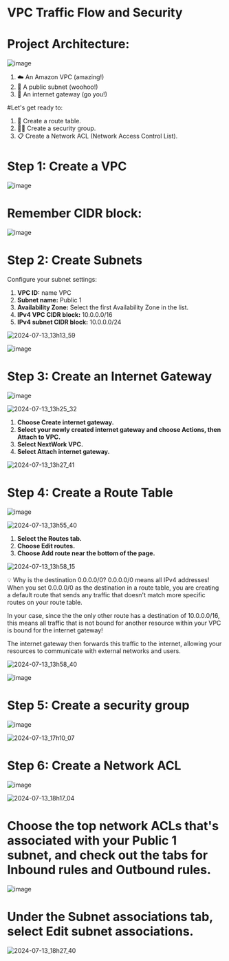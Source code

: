 # VPC Traffic Flow and Security



# Project Architecture:


![image](https://github.com/user-attachments/assets/6eabf784-0b4b-46c4-bc28-351d1e744efe)




1. ☁️ An Amazon VPC (amazing!)
3. 🥅 A public subnet (woohoo!)
4. 🚪 An internet gateway (go you!)



#Let's get ready to:

1. 🚏 Create a route table.
2. 👮‍♀️ Create a security group.
3. 📋 Create a Network ACL (Network Access Control List).




# Step 1: Create a VPC 

![image](https://github.com/user-attachments/assets/6a077feb-0207-4fcf-88ae-88db9008d14f)




# Remember CIDR block: 


![image](https://github.com/user-attachments/assets/b613aff2-5320-4460-9a32-4d8855f0d9d0)



# Step 2: Create  Subnets



Configure your subnet settings:

1. **VPC ID:** name VPC
2. **Subnet name:** Public 1
3. **Availability Zone:** Select the first Availability Zone in the list.
4. **IPv4 VPC CIDR block:** 10.0.0.0/16
5. **IPv4 subnet CIDR block:** 10.0.0.0/24


![2024-07-13_13h13_59](https://github.com/user-attachments/assets/722ba48a-8b25-4153-809e-5b3a4fa29960)

![image](https://github.com/user-attachments/assets/edcac603-4264-4d3d-adb5-a0514e846d1c)





# Step 3: Create an Internet Gateway

![image](https://github.com/user-attachments/assets/8afd2421-3c1d-4310-ae09-35efddc24c12)



![2024-07-13_13h25_32](https://github.com/user-attachments/assets/73275050-0161-4fb0-a4e2-473da8fb9c76)



1. **Choose Create internet gateway.**
2. **Select your newly created internet gateway and choose Actions, then Attach to VPC.**
3. **Select NextWork VPC.**
4. **Select Attach internet gateway.**


![2024-07-13_13h27_41](https://github.com/user-attachments/assets/b39c154a-9267-4aed-b7b9-23519aadd66b)


# Step 4: Create a Route Table

![image](https://github.com/user-attachments/assets/99d065a3-6111-423b-81cc-33de3bade23a)


![2024-07-13_13h55_40](https://github.com/user-attachments/assets/02c571d6-36f1-4bff-989f-4e41b1ec2cd0)




1. **Select the Routes tab.**
2. **Choose Edit routes.**
3. **Choose Add route near the bottom of the page.**


![2024-07-13_13h58_15](https://github.com/user-attachments/assets/1c6f75c5-d08b-40d5-b984-dab8b62070e0)



💡 Why is the destination 0.0.0.0/0?
0.0.0.0/0 means all IPv4 addresses! When you set 0.0.0.0/0 as the destination in a route table, you are creating a default route that sends any traffic that doesn't match more specific routes on your route table.

In your case, since the the only other route has a destination of 10.0.0.0/16, this means all traffic that is not bound for another resource within your VPC is bound for the internet gateway!

The internet gateway then forwards this traffic to the internet, allowing your resources to communicate with external networks and users.





![2024-07-13_13h58_40](https://github.com/user-attachments/assets/f770a9e1-1b94-4544-a9fa-a37e116480f3)


![image](https://github.com/user-attachments/assets/f036ba07-52f6-4548-af44-dae0b3cc731a)


# Step 5: Create a security group


![image](https://github.com/user-attachments/assets/cefcd7a8-8fc2-4940-95ab-23a18107592a)




![2024-07-13_17h10_07](https://github.com/user-attachments/assets/cd34f79e-4f9f-45e4-a667-5d3e0903ef6e)


# Step 6: Create a Network ACL

![image](https://github.com/user-attachments/assets/06917714-4e82-416d-abe0-a197277bc878)




![2024-07-13_18h17_04](https://github.com/user-attachments/assets/facc0c7f-8554-4239-8100-a9fdc79394ad)



# Choose the top network ACLs that's associated with your Public 1 subnet, and check out the tabs for Inbound rules and Outbound rules.

![image](https://github.com/user-attachments/assets/2941b630-ddc3-4850-8558-99da520ad704)


# Under the Subnet associations tab, select Edit subnet associations.

![2024-07-13_18h27_40](https://github.com/user-attachments/assets/5cb8e991-0da1-4515-a357-510a93b6b78e)

